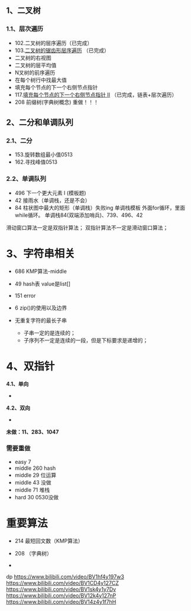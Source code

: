 ## 1、二叉树
### 1.1、层次遍历
- 102.二叉树的层序遍历（已完成）
- 103.[二叉树的锯齿形层序遍历](https://leetcode-cn.com/problems/binary-tree-zigzag-level-order-traversal)  （已完成）
- 二叉树的右视图
- 二叉树的层平均值
- N叉树的前序遍历
- 在每个树行中找最大值
- 填充每个节点的下一个右侧节点指针
- 117.[填充每个节点的下一个右侧节点指针 II](https://leetcode-cn.com/problems/populating-next-right-pointers-in-each-node-ii) （已完成，链表+层次遍历）
- 208 前缀树(字典树概念) 重做！！！

## 2、二分和单调队列
### 2.1、二分
- 153.旋转数组最小值0513
- 162.寻找峰值0513

### 2.2、单调队列
- 496 下一个更大元素 I (模板题)
- 42 接雨水（单调栈，还是不会）
- 84 柱状图中最大的矩形（单调栈）失败ing
单调栈模板
外面for循环，里面while循环。
单调栈84(双端添加哨兵)、739、496、42

滑动窗口算法一定是双指针算法；
双指针算法不一定是滑动窗口算法；

# 3、字符串相关
- 686 KMP算法-middle
- 49 hash表 value是list[]
- 151 error
- 6 zip()的使用以及边界

- 无重复字符的最长子串

    - 子串一定的是连续的；
    - 子序列不一定是连续的一段，但是下标要求是递增的；

# 4、双指针
**4.1、单向**

-

**4.2、双向**

- 

**未做：11、283、1047**

### 需要重做
- easy 7
- middle 260 hash
- middle 29 位运算
- middle 43 没做
- middle 71 堆栈
- hard 30 0530没做

# 重要算法
- 214 最短回文数（KMP算法）
- 208 （字典树）

- 




dp
https://www.bilibili.com/video/BV1hf4y197w3
https://www.bilibili.com/video/BV1CD4y127CZ
https://www.bilibili.com/video/BV1sk4y1y7Dv
https://www.bilibili.com/video/BV12k4y127nP
https://www.bilibili.com/video/BV14z4y1f7hH